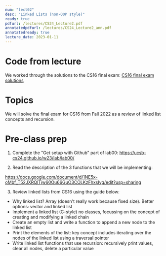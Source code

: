 ```yaml
---
num: "lect02"
desc: "Linked Lists (non-OOP style)"
ready: true
pdfurl: /lectures/CS24_Lecture2.pdf
annotatedpdfurl: /lectures/CS24_Lecture2_ann.pdf
annotatedready: true
lecture_date: 2023-01-11
---
```


# Code from lecture
We worked through the solutions to the CS16 final exam: [CS16 final exam solutions](https://github.com/ucsb-cs24-w23/diba-cs16-final-solutions)

# Topics

We will solve the final exam for CS16 from Fall 2022 as a review of linked list concepts and recursion.

# Pre-class prep
1. Complete the "Get setup with Github" part of lab00: https://ucsb-cs24.github.io/w23/lab/lab00/

2. Read the description of the 3 functions that we will be implementing:

https://docs.google.com/document/d/1NE5x-oMbf_T52JXRQITjw60Ou66GuO3COLKzFhxsIvg/edit?usp=sharing

3. Review linked lists from CS16 using the guide below:
* Why linked list? Array (doesn't really work because fixed size). Better options: vector and linked list
* Implement a linked list (C-style) no classes, focussing on the concept of creating and modifying a linked chain
* Create an empty list and write a function to append a new node to the linked list
* Print the elements of the list: key concept includes iterating over the nodes of the linked list using a traversal pointer
* Write linked list functions that use recursion: recursively print values, clear all nodes, delete a particular value

